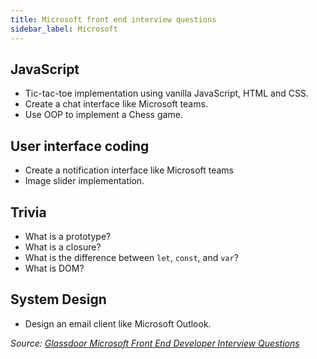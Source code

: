 ```yaml
---
title: Microsoft front end interview questions
sidebar_label: Microsoft
---
```


## JavaScript

- Tic-tac-toe implementation using vanilla JavaScript, HTML and CSS.
- Create a chat interface like Microsoft teams.
- Use OOP to implement a Chess game.

## User interface coding

- Create a notification interface like Microsoft teams
- Image slider implementation.

## Trivia

- What is a prototype?
- What is a closure?
- What is the difference between `let`, `const`, and `var`?
- What is DOM?

## System Design

- Design an email client like Microsoft Outlook.

_Source: [Glassdoor Microsoft Front End Developer Interview Questions](https://www.glassdoor.sg/Interview/Microsoft-Front-End-Developer-Interview-Questions-EI_IE1651.0,9_KO10,29.htm)_

